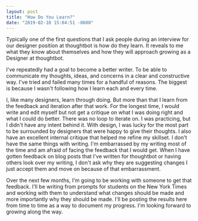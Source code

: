 ```yaml
---
layout: post
title: "How Do You Learn?"
date: "2019-02-10 15:04:51 -0600"
---
```


Typically one of the first questions that I ask people during an interview for our designer position at thoughtbot is how do they learn. It reveals to me what they know about themselves and how they will approach growing as a Designer at thoughtbot.

I've repeatedly had a goal to become a better writer. To be able to communicate my thoughts, ideas, and concerns in a clear and constructive way. I've tried and failed many times for a handful of reasons. The biggest is because I wasn't following how I learn each and every time.

I, like many designers, learn through doing. But more than that I learn from the feedback and iteration after that work. For the longest time, I would write and edit myself but not get a critique on what I was doing right and what I could do better. There was no loop to iterate on. I was practicing, but I didn't have any intent behind it. With design, I was lucky for the most part to be surrounded by designers that were happy to give their thoughts. I also have an excellent internal critique that helped me refine my skillset. I don't have the same things with writing. I'm embarrassed by my writing most of the time and am afraid of facing the feedback that I would get. When I have gotten feedback on blog posts that I've written for thoughtbot or having others look over my writing, I don't ask why they are suggesting changes I just accept them and move on because of that embarrassment.  

Over the next few months, I'm going to be working with someone to get that feedback. I'll be writing from prompts for students on the New York Times and working with them to understand what changes should be made and more importantly why they should be made. I'll be posting the results here from time to time as a way to document my progress. I'm looking forward to growing along the way. 
